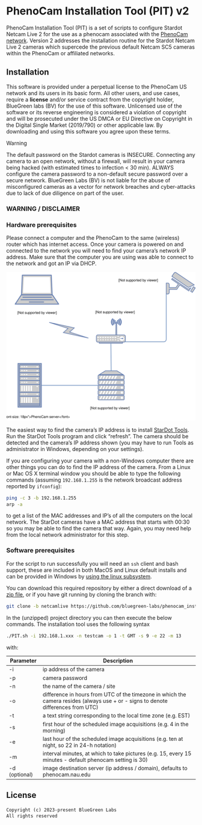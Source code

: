 # PhenoCam Installation Tool (PIT) v2

PhenoCam Installation Tool (PIT) is a set of scripts to configure Stardot Netcam Live 2 for the use as a phenocam associated with the [PhenoCam network](http://phenocam.nau.edu). Version 2 addresses the installation routine for the Stardot Netcam Live 2 cameras which supercede the previous default Netcam SC5 cameras within the PhenoCam or affiliated networks.

## Installation

This software is provided under a perpetual license to the PhenoCam US network and its users in its basic form. All other users, and use cases, require a **license** and/or service contract from the copyright holder, BlueGreen labs (BV) for the use of this software. Unlicensed use of the software or its reverse engineering is considered a violation of copyright and will be prosecuted under the US DMCA or EU Directive on Copyright in the Digital Single Market (2019/790) or other applicable law. By downloading and using this software you agree upon these terms.

> [!warning]
> The default password on the Stardot cameras is INSECURE. Connecting any camera to an open network, without a firewall, will result in your camera being hacked (with estimated times to infection < 30 min). ALWAYS configure the camera password to a non-default secure password over a secure network. BlueGreen Labs (BV) is not liable for the abuse of misconfigured cameras as a vector for network breaches and cyber-attacks due to lack of due diligence on part of the user.

### WARNING / DISCLAIMER


### Hardware prerequisites

Please connect a computer and the PhenoCam to the same (wireless) router which has internet access. Once your camera is powered on and connected to the network you will need to find your camera’s network IP address. Make sure that the computer you are using was able to connect to the network and got an IP via DHCP.

![](./diagram.svg)

The easiest way to find the camera’s IP address is to install [StarDot Tools](http://www.stardot.com/downloads). Run the StarDot Tools program and click “refresh”. The camera should be detected and the camera’s IP address shown (you may have to run Tools as administrator in Windows, depending on your settings).

If you are configuring your camera with a non-Windows computer there are other things you can do to find the IP address of the camera. From a Linux or Mac OS X terminal window you should be able to type the following commands (assuming `192.168.1.255` is the network broadcast address reported by `ifconfig`):

```bash
ping -c 3 -b 192.168.1.255
arp -a
```

to get a list of the MAC addresses and IP’s of all the computers on the local network. The StarDot cameras have a MAC address that starts with 00:30 so you may be able to find the camera that way. Again, you may need help from the local network administrator for this step.

### Software prerequisites

For the script to run successfully you will need an `ssh` client and bash support, these are included in both MacOS and Linux default installs and can be provided in Windows by [using the linux subsystem](https://learn.microsoft.com/en-us/windows/wsl/install). 

You can download this required repository by either a direct download of a [zip file](https://github.com/bluegreen-labs/phenocam_installation_tool_v2/), or if you have git running by cloning the branch with:

```bash
git clone -b netcamlive https://github.com/bluegreen-labs/phenocam_installation_tool_v2.git
```

In the (unzipped) project directory you can then execute the below commands. The installation tool uses the following syntax

```bash
./PIT.sh -i 192.168.1.xxx -n testcam -o 1 -t GMT -s 9 -e 22 -m 13

```

with:

| Parameter     | Description |
| ------------- | ------------------------------ |
| -i            | ip address of the camera |
| -p            | camera password |
| -n            | the name of the camera / site |
| -o            | difference in hours from UTC of the timezone in which the camera resides (always use + or - signs to denote differences from UTC) |
| -t            | a text string corresponding to the local time zone (e.g. EST) |
| -s            | first hour of the scheduled image acquisitions (e.g. 4 in the morning) |
| -e            | last hour of the scheduled image acquisitions (e.g. ten at night, so 22 in 24-h notation) |
| -m            | interval minutes, at which to take pictures (e.g. 15, every 15 minutes - default phenocam setting is 30) |
| -d (optional) | image destination server (ip address / domain), defaults to phenocam.nau.edu|

## License

```
Copyright (c) 2023-present BlueGreen Labs
All rights reserved
```
